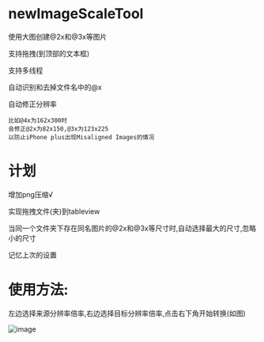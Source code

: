 # newImageScaleTool
使用大图创建@2x和@3x等图片

支持拖拽(到顶部的文本框)

支持多线程

自动识别和去掉文件名中的@x

自动修正分辨率

    比如@4x为162x300时
    会修正@2x为82x150,@3x为123x225
    以防止iPhone plus出现Misaligned Images的情况
    

# 计划
增加png压缩√

实现拖拽文件(夹)到tableview

当同一个文件夹下存在同名图片的@2x和@3x等尺寸时,自动选择最大的尺寸,忽略小的尺寸

记忆上次的设置

# 使用方法:
左边选择来源分辨率倍率,右边选择目标分辨率倍率,点击右下角开始转换(如图)

![image](https://github.com/miku1958/newImageScaleTool/blob/master/截图.jpg?raw=true)
